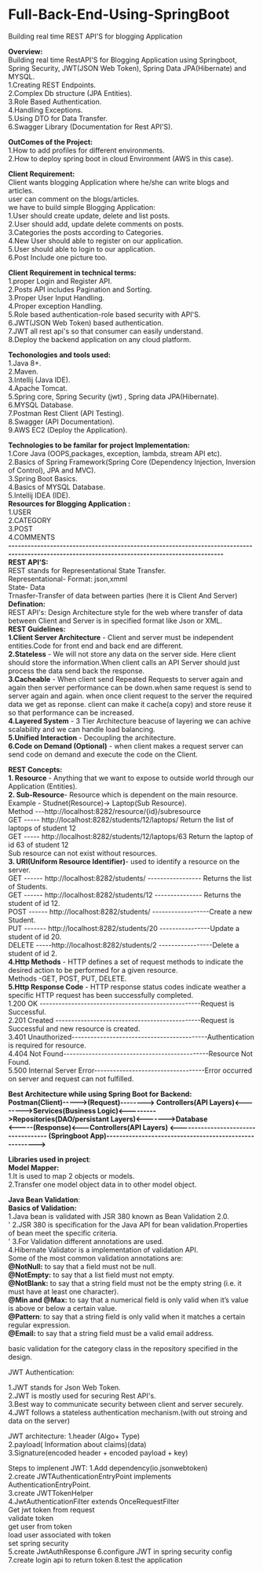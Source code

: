 # Full-Back-End-Using-SpringBoot <br/>
Building real time REST API'S for blogging  Application<br/>

**Overview:**<br/>
Building real time RestAPI'S for Blogging Application using Springboot, Spring Security, JWT(JSON Web Token), Spring Data JPA(Hibernate) and MYSQL.<br/>
1.Creating REST Endpoints.<br/>
2.Complex Db structure (JPA Entities).<br/>
3.Role Based Authentication.<br/>
4.Handling Exceptions.<br/>
5.Using DTO for Data Transfer.<br/>
6.Swagger Library (Documentation  for Rest API'S).<br/>

**OutComes of the Project:**<br/>
1.How to add profiles for different environments.<br/>
2.How to deploy spring boot in  cloud Environment (AWS in this case).<br/>

**Client Requirement:**<br/>
Client wants blogging Application where he/she can write blogs and articles.<br/>
user can comment on the blogs/articles.<br/>
we have to build simple Blogging Application:<br/>
1.User should create update, delete and list posts.<br/>
2.User should  add, update delete comments on posts.<br/>
3.Categories the posts according to Categories.<br/>
4.New User should able to register on our application.<br/>
5.User should able to login to our application.<br/>
6.Post Include one picture too.<br/>

**Client Requirement in technical terms:**<br/>
1.proper Login and Register API.<br/>
2.Posts API includes Pagination and Sorting.<br/>
3.Proper User Input Handling.<br/>
4.Proper exception Handling.<br/>
5.Role based authentication-role based security with API'S.<br/>
6.JWT(JSON Web Token) based authentication.<br/>
7.JWT all rest api's so that consumer can easily understand.<br/>
8.Deploy the backend application on any cloud platform.<br/>

**Techonologies and tools used:**<br/>
1.Java 8+.<br/>
2.Maven.<br/>
3.Intellij (Java IDE).<br/>
4.Apache Tomcat.<br/>
5.Spring core, Spring Security (jwt) , Spring data JPA(Hibernate).<br/>
6.MYSQL Database.<br/>
7.Postman Rest Client (API Testing).<br/>
8.Swagger (API Documentation).<br/>
9.AWS EC2 (Deploy the Application).<br/>

**Technologies to be familar for project Implementation:**<br/>
1.Core Java (OOPS,packages, exception, lambda, stream API etc).<br/>
2.Basics of Spring Framework(Spring Core (Dependency Injection, Inversion of Control), JPA and MVC).<br/>
3.Spring Boot Basics.<br/>
4.Basics of MYSQL Database.<br/>
5.Intellij IDEA (IDE).<br/>
**Resources for Blogging Application :** <br/>
1.USER<br/>
2.CATEGORY<br/>
3.POST<br/>
4.COMMENTS<br/>
**-----------------------------------------------------------------------------------------------------------------------------------------------**<br/>
**REST API'S:**<br/>
REST stands for Representational State Transfer.<br/>
Representational- Format: json,xmml<br/>
State- Data<br/>
Trnasfer-Transfer of data between parties (here it is Client And Server)<br/>
**Defination:**<br/>
REST API's: Design Architecture style for the web where transfer of data between Client and Server  is in specified format like Json or XML.<br/>
**REST Guidelines:**<br/>
**1.Client Server Architecture** - Client and server must be independent entities.Code for front end and back end are different.<br/>
**2.Stateless** - We will not store any data on the server side. Here client should store the information.When client calls an API Server should just process the data send back the response.<br/>
**3.Cacheable** - When client send Repeated Requests to server again and again then server performance can be down.when same request is send to server again and again.
when once client request to the server the required data we get as reponse. client can make it cache(a copy) and store  reuse it so that performance can be increased.<br/>
**4.Layered System** - 3 Tier Architecture beacuse of layering we can achive scalability and we can handle load balancing.<br/>
**5.Unified Interaction** - Decoupling the architecture.<br/>
**6.Code on Demand (Optional)** - when client makes a request server can  send code on demand and execute the code on the Client.<br/>

**REST Concepts:**<br/>
**1. Resource** - Anything that we want to expose to outside world through our Application (Entities).<br/>
**2. Sub-Resource**- Resource which is dependent on the main resource. Example - Studnet(Resource)-> Laptop(Sub Resource).<br/>
  Method ---http://localhost:8282/resource/{id}/subresource<br/>
  GET ----- http://localhost:8282/students/12/laptops/   Return the list of laptops of student 12<br/>
  GET ----- http://localhost:8282/students/12/laptops/63 Return the laptop of id 63 of student 12<br/>
  Sub resource can not exist without resources.<br/>
**3. URI(Uniform Resource Identifier)**- used to identify a resource on the server.<br/>
    GET  ------ http://localhost:8282/students/ ----------------- Returns the list of Students.<br/>
    GET  ------ http://localhost:8282/students/12 --------------- Returns the student of id 12.<br/>
    POST ------ http://localhost:8282/students/ ------------------Create a new Student.<br/>
    PUT ------- http://localhost:8282/students/20 ----------------Update a student of id 20.<br/>
    DELETE -----http://localhost:8282/students/2 -----------------Delete a student of id 2.<br/>
**4.Http Methods** - HTTP defines a set of request methods to indicate the desired action to be performed for a given resource.<br/>
 Methods -GET, POST, PUT, DELETE. <br/>
**5.Http Response Code** - HTTP response status codes indicate weather a specific HTTP request has been successfully completed.<br/>
1.200 OK ---------------------------------------------------Request is Successful.<br/>
2.201 Created ----------------------------------------------Request is Successful and new resource is created.<br/>
3.401 Unauthorized-------------------------------------------Authentication is required for resource.<br/>
4.404 Not Found----------------------------------------------Resource Not Found.<br/>
5.500 Internal Server Error-----------------------------------Error occurred on server and request can not fulfilled.<br/>

**Best Architecture while using Spring Boot for Backend:**<br/>
**Postman(Client)----->(Request)--------> Controllers(API Layers)<-------->Services(Business Logic)<--------->Repositories(DAO/persistant Layers)<------->Database<br/>
  <-----(Response)<---Controllers(API Layers)     <------------------------------------ (Springboot App)-------------------------------------------------------><br/>**

**Libraries used in project**:<br/>
**Model Mapper:**<br/>
1.It is used to map 2 objects or models.<br/>
2.Transfer one  model object data  in to other model object.<br/>

**Java Bean Validation**:<br/>
**Basics of Validation:**<br/>
1.Java bean is validated with JSR 380 known as Bean Validation 2.0.<br/>'
2.JSR 380 is specification for the Java API for bean  validation.Properties of bean meet the specific criteria.<br/>'
3.For Validation different annotations are used.<br/>
4.Hibernate Validator is a implementation of validation API.<br/>
Some of the most common validation annotations are:<br/>
**@NotNull:** to say that a field must not be null.<br/>
**@NotEmpty:** to say that a list field must not empty.<br/>
**@NotBlank:** to say that a string field must not be the empty string (i.e. it must have at least one character).<br/>
**@Min and @Max:** to say that a numerical field is only valid when it’s value is above or below a certain value.<br/>
**@Pattern**: to say that a string field is only valid when it matches a certain regular expression.<br/>
**@Email:** to say that a string field must be a valid email address.<br/>

 basic validation for  the category class in  the repository specified in the design.<br/>
 
 JWT Authentication:<br/>
 
 1.JWT stands for Json Web Token.<br/>
 2.JWT is mostly used for securing Rest API's.<br/>
 3.Best way to communicate security between client and server securely.<br/>
 4.JWT follows a stateless authentication mechanism.(with out stroing and data on the server)<br/> 
 
 
 JWT architecture:
 1.header (Algo+ Type)<br/> 
 2.payload( Information about claims)(data)<br/> 
 3.Signature(encoded header + encoded payload + key)<br/> 
 
 
 Steps to implenent JWT:
 1.Add dependency(io.jsonwebtoken)<br/> 
 2.create JWTAuthenticationEntryPoint implements AuthenticationEntryPoint.<br/> 
 3.create JWTTokenHelper<br/> 
 4.JwtAuthenticationFilter extends OnceRequestFilter<br/> 
 Get jwt token from request<br/> 
 validate token<br/> 
 get user from token<br/>
 load user associated with token<br/> 
 set spring security<br/> 
 5.create JwtAuthResponse
 6.configure JWT in spring security config
 7.create login api to return token
 8.test the application
  
 
 
 
 
 
 
     













